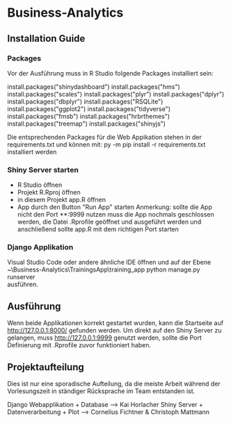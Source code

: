 # Business-Analytics
## Installation Guide
### Packages
Vor der Ausführung muss in R Studio folgende Packages installiert sein:

install.packages("shinydashboard")
install.packages("hms")
install.packages("scales")
install.packages("plyr")
install.packages("dplyr")
install.packages("dbplyr")
install.packages("RSQLite")
install.packages("ggplot2")
install.packages("tidyverse")
install.packages("fmsb")
install.packages("hrbrthemes")
install.packages("treemap")
install.packages("shinyjs")

Die entsprechenden Packages für die Web Appikation stehen in der requirements.txt und können mit:
py -m pip install -r requirements.txt
installiert werden


### Shiny Server starten
- R Studio öffnen
- Projekt R.Rproj öffnen 
- in diesem Projekt app.R öffnen
- App durch den Button "Run App" starten
Anmerkung: sollte die App nicht den Port **:9999 nutzen muss die App nochmals geschlossen werden, die Datei .Rprofile geöffnet und ausgeführt werden und anschließend sollte app.R mit dem richtigen Port starten

### Django Applikation 
Visual Studio Code oder andere ähnliche IDE öffnen und auf der Ebene ~\Business-Analytics\TrainingsApp\training_app
python manage.py runserver   
ausführen.

## Ausführung
Wenn beide Applikationen korrekt gestartet wurden, kann die Startseite auf http://127.0.0.1:8000/ gefunden werden.
Um direkt auf den Shiny Server zu gelangen, muss http://127.0.0.1:9999 genutzt werden, sollte die Port Definierung mit .Rprofile zuvor funktioniert haben.

## Projektaufteilung
Dies ist nur eine sporadische Aufteilung, da die meiste Arbeit während der Vorlesungszeit in ständiger Rücksprache im Team entstanden ist.

Django Webapplikation + Database --> Kai Horlacher
Shiny Server + Datenverarbeitung + Plot --> Cornelius Fichtner & Christoph Mattmann
